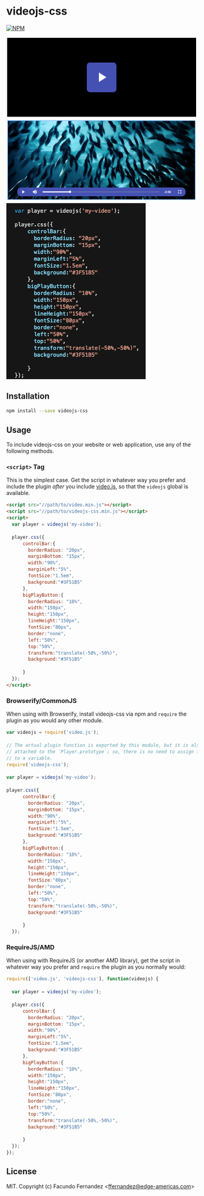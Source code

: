 
[npm-icon]: https://nodei.co/npm/videojs-css.png?downloads=true&downloadRank=true&stars=true

[npm-link]: https://nodei.co/npm/videojs-css/

# videojs-css

[![NPM][npm-icon]][npm-link]

![alt text](1.png)
![alt text](2.png)
![alt text](3.png)

## Installation

```sh
npm install --save videojs-css
```

## Usage

To include videojs-css on your website or web application, use any of the following methods.

### `<script>` Tag

This is the simplest case. Get the script in whatever way you prefer and include the plugin _after_ you include [video.js][videojs], so that the `videojs` global is available.

```html
<script src="//path/to/video.min.js"></script>
<script src="//path/to/videojs-css.min.js"></script>
<script>
  var player = videojs('my-video');

  player.css({
      controlBar:{
        borderRadius: "20px",
        marginBottom: "15px",
        width:"90%",
        marginLeft:"5%",
        fontSize:"1.5em",
        background:"#3F51B5"
      },
      bigPlayButton:{
        borderRadius: "10%",
        width:"150px",
        height:"150px",
        lineHeight:"150px",
        fontSize:"80px",
        border:"none",
        left:"50%",
        top:"50%",
        transform:"translate(-50%,-50%)",
        background:"#3F51B5"

      }
  });
</script>
```

### Browserify/CommonJS

When using with Browserify, install videojs-css via npm and `require` the plugin as you would any other module.

```js
var videojs = require('video.js');

// The actual plugin function is exported by this module, but it is also
// attached to the `Player.prototype`; so, there is no need to assign it
// to a variable.
require('videojs-css');

var player = videojs('my-video');

player.css({
      controlBar:{
        borderRadius: "20px",
        marginBottom: "15px",
        width:"90%",
        marginLeft:"5%",
        fontSize:"1.5em",
        background:"#3F51B5"
      },
      bigPlayButton:{
        borderRadius: "10%",
        width:"150px",
        height:"150px",
        lineHeight:"150px",
        fontSize:"80px",
        border:"none",
        left:"50%",
        top:"50%",
        transform:"translate(-50%,-50%)",
        background:"#3F51B5"

      }
  });
```

### RequireJS/AMD

When using with RequireJS (or another AMD library), get the script in whatever way you prefer and `require` the plugin as you normally would:

```js
require(['video.js', 'videojs-css'], function(videojs) {

  var player = videojs('my-video');

  player.css({
      controlBar:{
        borderRadius: "20px",
        marginBottom: "15px",
        width:"90%",
        marginLeft:"5%",
        fontSize:"1.5em",
        background:"#3F51B5"
      },
      bigPlayButton:{
        borderRadius: "10%",
        width:"150px",
        height:"150px",
        lineHeight:"150px",
        fontSize:"80px",
        border:"none",
        left:"50%",
        top:"50%",
        transform:"translate(-50%,-50%)",
        background:"#3F51B5"

      }
  });
});
```

## License

MIT. Copyright (c) Facundo Fernandez &lt;ffernandez@edge-americas.com&gt;


[videojs]: http://videojs.com/
